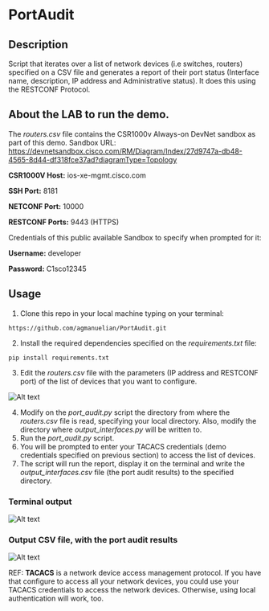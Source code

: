 # PortAudit

## Description

Script that iterates over a list of network devices (i.e switches, routers) specified on a CSV file and generates a report of their port status (Interface name, description, IP address and Administrative status).
It does this using the RESTCONF Protocol.

## About the LAB to run the demo.

The _routers.csv_ file contains the CSR1000v Always-on DevNet sandbox as part of this demo. 
Sandbox URL: https://devnetsandbox.cisco.com/RM/Diagram/Index/27d9747a-db48-4565-8d44-df318fce37ad?diagramType=Topology

**CSR1000V Host:** ios-xe-mgmt.cisco.com

**SSH Port:** 8181

**NETCONF Port:** 10000

**RESTCONF Ports:** 9443 (HTTPS)

Credentials of this public available Sandbox to specify when prompted for it:

**Username:** developer

**Password:** C1sco12345

## Usage

1. Clone this repo in your local machine typing on your terminal:

```https://github.com/agmanuelian/PortAudit.git```

2. Install the required dependencies specified on the _requirements.txt_ file:

```pip install requirements.txt```

3. Edit the _routers.csv_ file with the parameters (IP address and RESTCONF port) of the list of devices that you want to configure.

![Alt text](screenshots/output_routers_csv.png "Input CSV file, with the list of devices to audit")

4. Modify on the _port_audit.py_ script the directory from where the _routers.csv_ file is read, specifying your local directory. Also, modify the directory where _output_interfaces.py_ will be written to.
5. Run the _port_audit.py_ script.
7. You will be prompted to enter your TACACS credentials (demo credentials specified on previous section) to access the list of devices.
8. The script will run the report, display it on the terminal and write the _output_interfaces.csv_ file (the port audit results) to the specified directory.

### Terminal output
![Alt text](screenshots/terminal.png "Terminal output")

### Output CSV file, with the port audit results
![Alt text](screenshots/output_interfaces.png "Output CSV file, with the port audit results")

REF: **TACACS** is a network device access management protocol. If you have that configure to access all your network devices, you could use your TACACS credentials to access the network devices. Otherwise, using local authentication will work, too.
